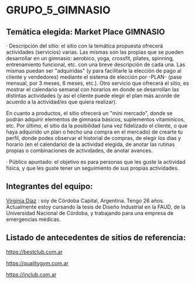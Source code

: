 # GRUPO_5_GIMNASIO

## Temática elegida: Market Place GIMNASIO

· Descripción del sitio: el sitio con la temática propuesta ofrecerá actividades (servicios) varias. Las mismas son las propias que se pueden desarrollar en un gimnasio: aerobico, yoga, crossfit, pilates, spinning, entrenamiento funcional, etc. con una breve descripción de cada una. Las mismas puedan ser "adquiridas" (y para facilitarle la elección de pago al cliente y vendedores) mediante el sistema de elección por -PLAN- (pase mensual, por 3 meses, 6 meses, etc.).
Otro servicio que ofrecerá el sitio, es mostrar el calendario semanal con horarios en donde se desarrollan las distintas actividades (y asi el cliente puede elegir el plan más acorde de acuerdo a la actividad/es que quiera realizar).

En cuanto a productos, el sitio ofrecerá un "mini mercado", donde se podrán adquirir elementos de gimnasia básicos, suplementos vitaminicos, etc.
Por último, el sitio da la posibilidad (una vez fidelizado el cliente, o que haya adquirido un plan o hecho una compra en el mercado) de crearte tu perfil, donde podes observar el historial de compras, de elegir los días y horario (en el calendario) de la actividad elegida, de anotar las rutinas propias o combinaciones de actividades, de anotar avances.

· Público apuntado: el objetivo es para personas que les guste la actividad física, y que les guste tener un seguimiento de sus propias actividades.

## Integrantes del equipo:

[Virginia Díaz](https://github.com/VirginiaDi) : soy de Córdoba Capital, Argentina. Tengo 26 años. Actualmente estoy cursando la tesis de Diseño Industrial en la FAUD, de la Universidad Nacional de Córdoba, y trabajando para una empresa de emergencias médicas.

## Listado de antecedentes de sitios de referencia:

https://bestclub.com.ar

https://qualitygym.com.ar

https://inclub.com.ar

